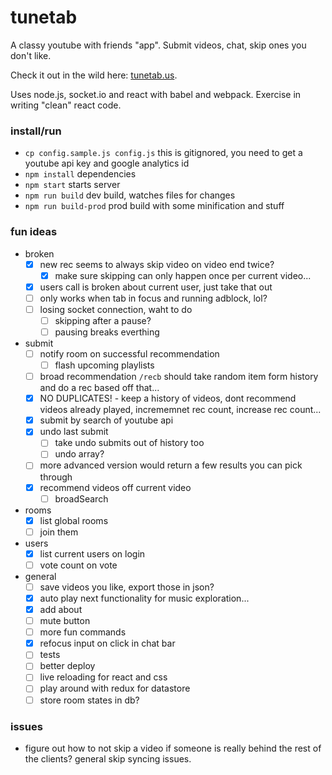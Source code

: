 # tunetab
A classy youtube with friends "app". Submit videos, chat, skip ones you don't like.

Check it out in the wild here: [tunetab.us](http://tunetab.us/).

Uses node.js, socket.io and react with babel and webpack. Exercise in writing "clean" react code.

### install/run
* `cp config.sample.js config.js` this is gitignored, you need to get a youtube api key and google analytics id
* `npm install` dependencies
* `npm start` starts server
* `npm run build` dev build, watches files for changes
* `npm run build-prod` prod build with some minification and stuff

### fun ideas
- broken
  - [x] new rec seems to always skip video on video end twice?
    - [x] make sure skipping can only happen once per current video...
  - [x] users call is broken about current user, just take that out
  - [ ] only works when tab in focus and running adblock, lol?
  - [ ] losing socket connection, waht to do
    - [ ] skipping after a pause?
    - [ ] pausing breaks everthing
- submit
  - [ ] notify room on successful recommendation
    - [ ] flash upcoming playlists
  - [ ] broad recommendation `/recb` should take random item form history and do a rec based off that...
  - [x] NO DUPLICATES! - keep a history of videos, dont recommend videos already played, incrememnet rec count, increase rec count...
  - [x] submit by search of youtube api
  - [x] undo last submit
    - [ ] take undo submits out of history too
    - [ ] undo array?
  - [ ] more advanced version would return a few results you can pick through
  - [x] recommend videos off current video
    - [ ] broadSearch
- rooms
  - [x] list global rooms
  - [ ] join them
- users
  - [x] list current users on login
  - [ ] vote count on vote
- general
  - [ ] save videos you like, export those in json?
  - [x] auto play next functionality for music exploration...
  - [x] add about
  - [ ] mute button
  - [ ] more fun commands
  - [x] refocus input on click in chat bar
  - [ ] tests
  - [ ] better deploy
  - [ ] live reloading for react and css
  - [ ] play around with redux for datastore
  - [ ] store room states in db?

### issues
* figure out how to not skip a video if someone is really behind the rest of the clients? general skip syncing issues.

